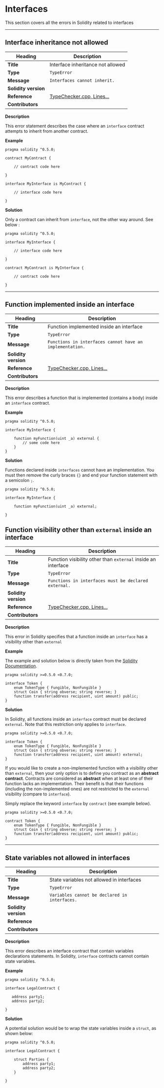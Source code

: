 # Interfaces

This section covers all the errors in Solidity related to interfaces

---

## Interface inheritance not allowed

|Heading|Description|
|-|-|
|**Title**|Interface inheritance not allowed|
|**Type**|`TypeError`|
|**Message**|```Interfaces cannot inherit.```|
|**Solidity version**||
|**Reference**|[TypeChecker.cpp, Lines...](#)|
|**Contributors**||


**Description**

This error statement describes the case where an `interface` contract attempts to inherit from another contract.

**Example**

```solidity
pragma solidity ^0.5.0;

contract MyContract {

    // contract code here

}

interface MyInterface is MyContract {

    // interface code here

}
```

**Solution**

Only a contract can inherit from `interface`, not the other way around. See below :

```solidity
pragma solidity ^0.5.0;

interface MyInterface {

    // interface code here

}

contract MyContract is MyInterface {

    // contract code here

}
```

---

## Function implemented inside an interface

|Heading|Description|
|-|-|
|**Title**|Function implemented inside an interface|
|**Type**|`TypeError`|
|**Message**|```Functions in interfaces cannot have an implementation.```|
|**Solidity version**||
|**Reference**|[TypeChecker.cpp, Lines...](#)|
|**Contributors**||


**Description**

This error describes a function that is implemented (contains a body) inside an `interface` contract.

**Example**

```solidity
pragma solidity ^0.5.0;

interface MyInterface {

    function myFunction(uint _a) external {
        // some code here
    }
}
```

**Solution**

Functions declared inside `interfaces` cannot have an implementation. You must then remove the curly braces `{}` and end your function statement with a semicolon `;`.

```solidity
pragma solidity ^0.5.0;

interface MyInterface {

    function myFunction(uint _a) external;

}
```

## Function visibility other than `external` inside an interface

|Heading|Description|
|-|-|
|**Title**|Function visibility other than `external` inside an interface|
|**Type**|`TypeError`|
|**Message**|```Functions in interfaces must be declared external.```|
|**Solidity version**||
|**Reference**|[TypeChecker.cpp, Lines...](#)|
|**Contributors**||


**Description**

This error in Solidity specifies that a function inside an `interface` has a visibility other than `external`

**Example**

The example and solution below is directly taken from the [Solidity Documentation](https://solidity.readthedocs.io/en/v0.5.11/contracts.html#interfaces).

```solidity
pragma solidity >=0.5.0 <0.7.0;

interface Token {
    enum TokenType { Fungible, NonFungible }
    struct Coin { string obverse; string reverse; }
    function transfer(address recipient, uint amount) public;
}
```

**Solution**

In Solidity, all functions inside an `interface` contract must be declared `external`. Note that this restriction only applies to `interface`.

```solidity
pragma solidity >=0.5.0 <0.7.0;

interface Token {
    enum TokenType { Fungible, NonFungible }
    struct Coin { string obverse; string reverse; }
    function transfer(address recipient, uint amount) external;
}
```

If you would like to create a non-implemented function with a visibility other than `external`, then your only option is to define you contract as an **abstract contract**. Contracts are considered as **abstract** when at least one of their function lacks an implementation. Their benefit is that their functions (including the non-implemented ones) are not restricted to the `external` visibility (compare to `interface`).

Simply replace the keyword `interface` by `contract` (see example below).

```solidity
pragma solidity >=0.5.0 <0.7.0;

contract Token {
    enum TokenType { Fungible, NonFungible }
    struct Coin { string obverse; string reverse; }
    function transfer(address recipient, uint amount) public;
}
```

---

## State variables not allowed in interfaces

|Heading|Description|
|-|-|
|**Title**|State variables not allowed in interfaces|
|**Type**|`TypeError`|
|**Message**|```Variables cannot be declared in interfaces.```|
|**Solidity version**||
|**Reference**||
|**Contributors**||


**Description**

This error describes an interface contract that contain variables declarations statements. In Solidity, `interface` contracts cannot contain state variables.

**Example**

```
pragma solidity ^0.5.0;

interface LegalContract {
    
   address party1;
   address party2;
    
}
```

**Solution**

A potential solution would be to wrap the state variables inside a `struct`, as shown below:

```
pragma solidity ^0.5.0;

interface LegalContract {
    
    struct Parties {
        address party1;
        address party2; 
    }
    
}
```
